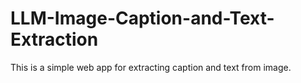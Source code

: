 # LLM-Image-Caption-and-Text-Extraction
This is a simple web app for extracting caption and text from image.
